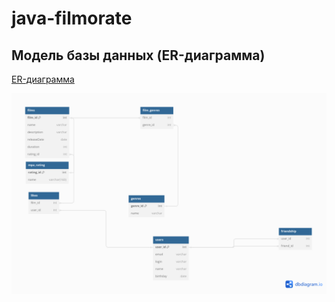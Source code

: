 # java-filmorate

## Модель базы данных (ER-диаграмма)

[ER-диаграмма](https://dbdiagram.io/d/6683bd8b9939893daece3ba6)

![Схема](filmorate.png)